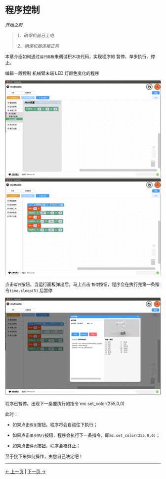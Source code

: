 # 程序控制

*开始之前*

> *1、确保机器已上电*
>
> *2、确保机器连接正常*

本章介绍如何通过`运行面板`来调试积木块代码，实现程序的 暂停、单步执行、停止。

编辑一段控制 机械臂末端 LED 灯颜色变化的程序

<img src="..\resources\1-blockly\images\program\block.png"  />

<img src="..\resources\1-blockly\images\program\code.png"  />



点击`运行`按钮，当运行面板弹出后，马上点击 `暂停`按钮，程序会在执行完第一条指令`time.sleep(5)` 后暂停

<img src="..\resources\1-blockly\images\program\run.png"  />

程序已暂停。出现下一条要执行的指令`mc.set_color(255,0,0)

此时：

- 如果点击`恢复`按钮，程序将会自动往下执行；

- 如果点击`单步执行`按钮，程序会执行下一条指令，即`mc.set_color(255,0,0)`；
- 如果点击`停止`按钮，程序会被终止；



至于接下来如何操作，由您自己决定吧！


---

[← 上一页](./8-singleStep.md) | [下一页 →](./10-gripperUse.md)
